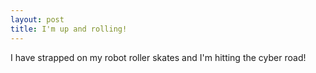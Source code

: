 ```yaml
---
layout: post
title: I'm up and rolling!
---
```


I have strapped on my robot roller skates and I'm hitting the cyber road!
